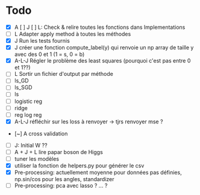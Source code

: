 # Todo

- [x] A [ ] J [ ] L: Check & relire toutes les fonctions dans Implementations
- [ ] L Adapter apply method à toutes les méthodes
- [x] J Run les tests fournis 
- [x] J créer une fonction compute_label(y) qui renvoie un np array de taille y avec des 0 et 1 (1 = s, 0 = b)
- [x] A-L-J Régler le problème des least squares (pourquoi c'est pas entre 0 et 1??)
- [ ] L Sortir un fichier d'output par méthode
- [ ] ls_GD
- [ ] ls_SGD
- [ ] ls
- [ ] logistic reg
- [ ] ridge
- [ ] reg log reg
- [x] A-L-J réfléchir sur les loss à renvoyer -> tjrs renvoyer mse ?
- [~] A cross validation 
- [ ] J: Initial W ??
- [ ] A + J + L lire papar boson de Higgs
- [ ] tuner les modèles
- [x] utiliser la fonction de helpers.py pour générer le csv
- [x] Pre-processing: actuellement moyenne pour données pas définies, np.sin/cos pour les angles, standardizer
- [ ] Pre-processing: pca avec lasso ? ... ?